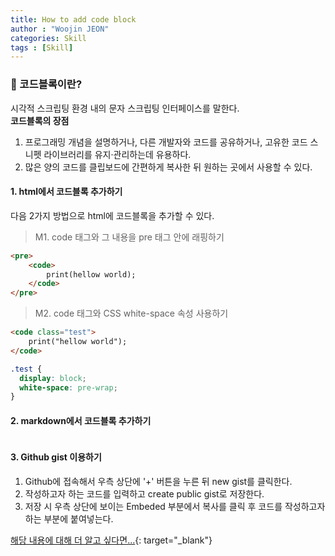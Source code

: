 ```yaml
---
title: How to add code block
author : "Woojin JEON"
categories: Skill
tags : [Skill]
---
```


### 🧱 코드블록이란?

시각적 스크립팅 환경 내의 문자 스크립팅 인터페이스를 말한다.  
**코드블록의 장점**

1. 프로그래밍 개념을 설명하거나, 다른 개발자와 코드를 공유하거나, 고유한 코드 스니펫 라이브러리를 유지·관리하는데 유용하다.
2. 많은 양의 코드를 클립보드에 간편하게 복사한 뒤 원하는 곳에서 사용할 수 있다.

#### 1. html에서 코드블록 추가하기

다음 2가지 방법으로 html에 코드블록을 추가할 수 있다.

> M1. code 태그와 그 내용을 pre 태그 안에 래핑하기

```html
<pre>
    <code>
        print(hellow world);
    </code>
</pre>
```

> M2. code 태그와 CSS white-space 속성 사용하기

```html
<code class="test">
    print("hellow world");
</code>
```

```css
.test {
  display: block;
  white-space: pre-wrap;
}
```

#### 2. markdown에서 코드블록 추가하기

> ```을 사용하여 코드블록 작성하기

#### 3. Github gist 이용하기

1. Github에 접속해서 우측 상단에 '+' 버튼을 누른 뒤 new gist를 클릭한다.
2. 작성하고자 하는 코드를 입력하고 create public gist로 저장한다.
3. 저장 시 우측 상단에 보이는 Embeded 부분에서 복사를 클릭 후 코드를 작성하고자 하는 부분에 붙여넣는다.

[해당 내용에 대해 더 알고 싶다면...](https://turume.tistory.com/entry/Github-Gist){: target="_blank"}
